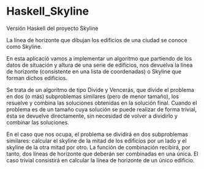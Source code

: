 # Haskell_Skyline
Versión Haskell del proyecto Skyline

La línea de horizonte que dibujan los edificios de una ciudad se conoce como Skyline. 

En esta aplicació vamos a implementar un algoritmo que partiendo de los datos de situación y altura de una serie de edificios, nos devuelva la línea de horizonte (consistente en una lista de coordenadas) o Skyline que forman dichos edificios.

Se trata de un algoritmo de tipo Divide y Vencerás, que divide el problema en dos (o más) subproblemas similares (pero de menor tamaño), los resuelve y combina las soluciones obtenidas en la solución final. Cuando el problema es de un tamaño cuya solución se puede realizar de forma trivial, ésta se devuelve directamente, sin necesidad de volver a dividirlo y combinar las soluciones.

En el caso que nos ocupa, el problema se dividirá en dos subproblemas similares: calcular el skyline de la mitad de los edificios por un lado y el skyline de la otra mitad por otro. La función de combinación recibirá, por tanto, dos líneas de horizonte que deberán ser combinadas en una única. El caso trivial consistirá en calcular la línea de horizonte de un único edificio.
